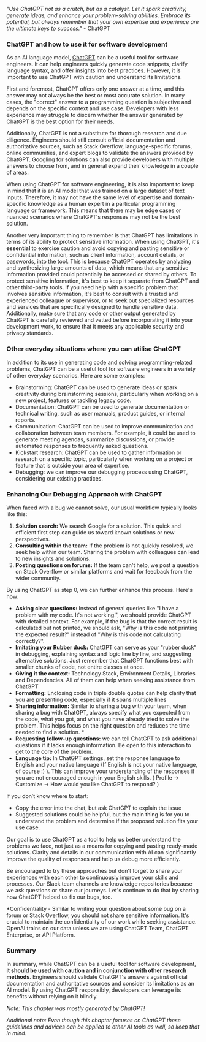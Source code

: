 _"Use ChatGPT not as a crutch, but as a catalyst. Let it spark creativity, generate ideas, and enhance your
problem-solving abilities. Embrace its potential, but always remember that your own expertise and experience are the
ultimate keys to success."_ - ChatGPT

### ChatGPT and how to use it for software development

As an AI language model, [ChatGPT](https://openai.com/blog/chatgpt) can be a useful tool for software engineers.
It can help engineers quickly generate code snippets, clarify language syntax, and offer insights into best practices.
However, it is important to use ChatGPT with caution and understand its limitations.

First and foremost, ChatGPT offers only one answer at a time, and this answer may not always be the best or most
accurate solution. In many cases, the "correct" answer to a programming question is subjective and depends on the
specific context and use case. Developers with less experience may struggle to discern whether the answer generated by
ChatGPT is the best option for their needs.

Additionally, ChatGPT is not a substitute for thorough research and due diligence. Engineers should still consult
official documentation and authoritative sources, such as Stack Overflow, language-specific forums, online communities,
and expert blogs to validate the answers provided by ChatGPT. Googling for solutions can also provide developers with
multiple answers to choose from, and in general expand their knowledge in a couple of areas.

When using ChatGPT for software engineering, it is also important to keep in mind that it is an AI model that was
trained on a large dataset of text inputs. Therefore, it may not have the same level of expertise and domain-specific
knowledge as a human expert in a particular programming language or framework. This means that there may be edge cases
or nuanced scenarios where ChatGPT's responses may not be the best solution.

Another very important thing to remember is that ChatGPT has limitations in terms of its ability to protect sensitive
information. When using ChatGPT, it's **essential** to exercise caution and avoid copying and pasting sensitive or
confidential information, such as client information, account details, or passwords, into the tool. This is because
ChatGPT operates by analyzing and synthesizing large amounts of data, which means that any sensitive information
provided could potentially be accessed or shared by others. To protect sensitive information, it's best to keep it
separate from ChatGPT and other third-party tools. If you need help with a specific problem that involves sensitive
information, it's best to consult with a trusted and experienced colleague or supervisor, or to seek out specialized
resources and services that are specifically designed to handle sensitive data. Additionally, make sure that any code or
other output generated by ChatGPT is carefully reviewed and vetted before incorporating it into your development work,
to ensure that it meets any applicable security and privacy standards.

### Other everyday situations where you can utilise ChatGPT

In addition to its use in generating code and solving programming-related problems, ChatGPT can
be a useful tool for software engineers in a variety of other everyday scenarios. Here are some examples:

* Brainstorming: ChatGPT can be used to generate ideas or spark creativity during brainstorming sessions, particularly
  when working on a new project, features or tackling legacy code.
* Documentation: ChatGPT can be used to generate documentation or technical writing, such as user manuals, product
  guides, or internal reports.
* Communication: ChatGPT can be used to improve communication and collaboration between team members. For example, it
  could be used to generate meeting agendas, summarize discussions, or provide automated responses to frequently asked
  questions.
* Kickstart research: ChatGPT can be used to gather information or research on a specific topic, particularly when
  working on a project or feature that is outside your area of expertise.
* Debugging: we can improve our debugging process using ChatGPT, considering our existing practices.

### Enhancing Our Debugging Approach with ChatGPT

When faced with a bug we cannot solve, our usual workflow typically looks like this:

1. **Solution search:** We search Google for a solution. This quick and efficient first step can guide us toward known solutions or new perspectives.
2. **Consulting within the team:** If the problem is not quickly resolved, we seek help within our team. Sharing the problem with colleagues can lead to new insights and solutions.
3. **Posting questions on forums:** If the team can't help, we post a question on Stack Overflow or similar platforms and wait for feedback from the wider community.

By using ChatGPT as step 0, we can further enhance this process. Here's how:

- **Asking clear questions:** Instead of general queries like "I have a problem with my code. It's not working.", we should provide ChatGPT with detailed context. For example, if the bug is that the correct result is calculated but not printed, we should ask, "Why is this code not printing the expected result?" instead of "Why is this code not calculating correctly?".
- **Imitating your Rubber duck:** ChatGPT can serve as your "rubber duck" in debugging, explaining syntax and logic line by line, and suggesting alternative solutions. Just remember that ChatGPT functions best with smaller chunks of code, not entire classes at once.
- **Giving it the context:** Technology Stack, Environment Details, Libraries and Dependencies. All of them can help when seeking assistance from ChatGPT
- **Formatting:** Enclosing code in triple double quotes can help clarify that you are presenting code, especially if it spans multiple lines
- **Sharing information:** Similar to sharing a bug with your team, when sharing a bug with ChatGPT, always specify what you expected from the code, what you got, and what you have already tried to solve the problem. This helps focus on the right question and reduces the time needed to find a solution. *
- **Requesting follow-up questions:** we can tell ChatGPT to ask additional questions if it lacks enough information. Be open to this interaction to get to the core of the problem.
- **Language tip:** In ChatGPT settings, set the response language to English and your native language (If English is not your native language, of course :) ). This can improve your understanding of the responses if you are not encouraged enough in your English skills.  ( Profile -> Customize -> How would you like ChatGPT to respond? )

If you don’t know where to start:

- Copy the error into the chat, but ask ChatGPT to explain the issue
- Suggested solutions could be helpful, but the main thing is for you to understand the problem and determine if the proposed solution fits your use case.

Our goal is to use ChatGPT as a tool to help us better understand the problems we face, not just as a means for copying and pasting ready-made solutions. Clarity and details in our communication with AI can significantly improve the quality of responses and help us debug more efficiently.

Be encouraged to try these approaches but don't forget to share your experiences with each other to continuously improve your skills and processes. Our Slack team channels are knowledge repositories because we ask questions or share our journeys. Let's continue to do that by sharing how ChatGPT helped us fix our bugs, too.

*Confidentiality - Similar to writing your question about some bug on a forum or Stack Overflow, you should not share sensitive information. It's crucial to maintain the confidentiality of our work while seeking assistance. OpenAI trains on our data unless we are using ChatGPT Team, ChatGPT Enterprise, or API Platform.

### Summary

In summary, while ChatGPT can be a useful tool for software development, **it should be used with caution and in
conjunction with other research methods**. Engineers should validate ChatGPT's answers against official documentation
and authoritative sources and consider its limitations as an AI model. By using ChatGPT responsibly, developers can
leverage its benefits without relying on it blindly.

_Note: This chapter was mostly generated by ChatGPT!_

_Additional note: Even though this chapter focuses on ChatGPT these guidelines and advices can be applied to other AI
tools as well, so keep that in mind._